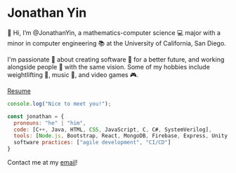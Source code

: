 # Jonathan Yin
👋 Hi, I’m @JonathanYin, a mathematics-computer science 💻 major with a minor in computer engineering 📚 at the University of California, San Diego.

I'm passionate 💞 about creating software 👾 for a better future, and working alongside people 💼 with the same vision. Some of my hobbies include weightlifting 🦾, music 🎹, and video games 🎮. 

[Resume](jonathan_yin_resume.pdf)

```javascript
console.log("Nice to meet you!");

const jonathan = {
  pronouns: "he" | "him",
  code: [C++, Java, HTML, CSS, JavaScript, C, C#, SystemVerilog],
  tools: [Node.js, Bootstrap, React, MongoDB, Firebase, Express, Unity, Unreal Engine],
  software practices: ["agile development", "CI/CD"]
}
```

Contact me at my [email](mailto:joyin@ucsd.edu)! 
<!---
JonathanYin/JonathanYin is a ✨ special ✨ repository because its `README.md` (this file) appears on your GitHub profile.
You can click the Preview link to take a look at your changes.
--->
